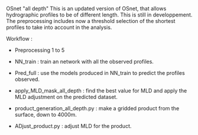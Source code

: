 OSnet "all depth"
This is an updated version of OSnet, that allows hydrographic profiles to be of different length. This is still in developpement. The preprocessing includes now a threshold selection of the shortest profiles to take into account in the analysis. 

Workflow :

- Preprocessing 1 to 5

- NN_train : train an network with all the observed profiles.

- Pred_full : use the models produced in NN_train to predict the profiles observed.

- apply_MLD_mask_all_depth : find the best value for MLD and apply the MLD adjustment on the predicted dataset. 

- product_generation_all_depth.py : make a gridded product from the surface, down to 4000m.

- ADjust_product.py : adjust MLD for the product.
